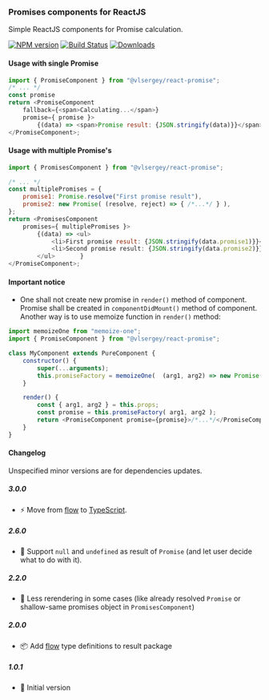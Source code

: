 ### Promises components for ReactJS

Simple ReactJS components for Promise calculation.

[![NPM version][npm-image]][npm-url]
[![Build Status][travis-image]][travis-url]
[![Downloads][downloads-image]][downloads-url]

#### Usage with single Promise
```javascript
import { PromiseComponent } from "@vlsergey/react-promise";
/* ... */
const promise
return <PromiseComponent
    fallback={<span>Calculating...</span>}
	promise={ promise }>
		{(data) => <span>Promise result: {JSON.stringify(data)}}</span>}
</PromiseComponent>;
```

#### Usage with multiple Promise's
```javascript
import { PromisesComponent } from "@vlsergey/react-promise";

/* ... */
const multiplePromises = {
	promise1: Promise.resolve("First promise result"),
	promise2: new Promise( (resolve, reject) => { /*...*/ } ),
};
return <PromisesComponent
	promises={ multiplePromises }>
		{(data) => <ul>
			<li>First promise result: {JSON.stringify(data.promise1)}}</li>
			<li>Second promise result: {JSON.stringify(data.promise2)}}</li>
		</ul>		}
</PromiseComponent>;
```

#### Important notice
* One shall not create new promise in `render()` method of component. Promise shall be created in `componentDidMount()` method of component. Another way is to use memoize function in `render()` method:

```javascript
import memoizeOne from "memoize-one";
import { PromiseComponent } from "@vlsergey/react-promise";

class MyComponent extends PureComponent {
	constructor() {
		super(...arguments);
		this.promiseFactory = memoizeOne(  (arg1, arg2) => new Promise( /*...*/ )  );
	}

	render() {
		const { arg1, arg2 } = this.props;
		const promise = this.promiseFactory( arg1, arg2 );
		return <PromiseComponent promise={promise}>/*...*/</PromiseComponent>;
	}
}
```

#### Changelog
Unspecified minor versions are for dependencies updates.

##### 3.0.0
* ⚡ Move from [flow](https://flow.org/) to [TypeScript](https://www.typescriptlang.org/).

##### 2.6.0
* 🐛 Support `null` and `undefined` as result of `Promise` (and let user decide what to do with it).

##### 2.2.0
* 🐎 Less rerendering in some cases (like already resolved `Promise` or shallow-same promises object in `PromisesComponent`)

##### 2.0.0
* 📦 Add [flow](https://flow.org/) type definitions to result package

##### 1.0.1
* 🎉 Initial version

[npm-image]: https://img.shields.io/npm/v/@vlsergey/react-promise.svg?style=flat-square
[npm-url]: https://npmjs.org/package/@vlsergey/react-promise
[travis-image]: https://travis-ci.org/vlsergey/react-promise.svg?branch=master
[travis-url]: https://travis-ci.org/vlsergey/react-promise
[downloads-image]: http://img.shields.io/npm/dm/@vlsergey/react-promise.svg?style=flat-square
[downloads-url]: https://npmjs.org/package/@vlsergey/react-promise
